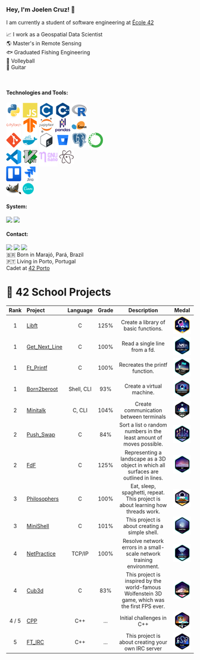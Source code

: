 ### Hey, I'm Joelen Cruz! 👋   

I am currently a student of software engineering at [École 42](https://www.42porto.com/)

📈 I work as a Geospatial Data Scientist  
🌎 Master's in Remote Sensing   
🐟 Graduated Fishing Engineering   
🏐 Volleyball  
🎸 Guitar  

 
<div  align="left"> 
  <div style="display: inline_block"><br>
     <h4>Technologies and Tools:</h4>
     <img align="center" alt="Python" height="40" width="40" src="https://github.com/devicons/devicon/blob/master/icons/python/python-original.svg">
     <img align="center" alt="JavaScript" height="40" width="40" src="https://raw.githubusercontent.com/devicons/devicon/master/icons/javascript/javascript-plain.svg">
     <img align="center" alt="c" height="40" width="40" src="https://raw.githubusercontent.com/devicons/devicon/master/icons/c/c-plain.svg">
     <img align="center" alt="cplusplus" height="40" width="40" src="https://raw.githubusercontent.com/devicons/devicon/master/icons/cplusplus/cplusplus-plain.svg">  
     <img align="center" alt="r" height="40" width="40" src="https://github.com/devicons/devicon/blob/master/icons/r/r-original.svg"> 
     <br>
    <img align="center" alt="pytorch" height="40" width="40" src="https://github.com/devicons/devicon/blob/master/icons/pytorch/pytorch-plain-wordmark.svg">
    <img align="center" alt="tensorflow" height="40" width="40" src="https://github.com/devicons/devicon/blob/master/icons/tensorflow/tensorflow-original.svg"> 
    <img align="center" alt="jupyter" height="40" width="40" src="https://github.com/devicons/devicon/blob/master/icons/jupyter/jupyter-original-wordmark.svg">
    <img align="center" alt="pandas" height="40" width="40" src="https://github.com/devicons/devicon/blob/master/icons/pandas/pandas-original-wordmark.svg"> 
    <img align="center" alt="scikitlearn" height="40" width="40" src="https://github.com/devicons/devicon/blob/master/icons/scikitlearn/scikitlearn-original.svg"> 
     <br>
     <img align="center" alt="git" height="40" width="40" src="https://raw.githubusercontent.com/devicons/devicon/master/icons/git/git-plain.svg">
     <img align="center" alt="docker" height="40" width="40" src="https://raw.githubusercontent.com/devicons/devicon/master/icons/docker/docker-plain.svg">
     <img align="center" alt="bash" height="40" width="40" src="https://github.com/devicons/devicon/blob/master/icons/bash/bash-plain.svg">
     <img align="center" alt="bitbucket" height="40" width="40" src="https://github.com/devicons/devicon/blob/master/icons/bitbucket/bitbucket-original.svg">
    <img align="center" alt="postgresql" height="40" width="40" src="https://github.com/devicons/devicon/blob/master/icons/postgresql/postgresql-plain.svg">
    <img align="center" alt="anaconda" height="40" width="40" src="https://github.com/devicons/devicon/blob/master/icons/anaconda/anaconda-original.svg"> 
    <br>
    <img align="center" alt="vscode" height="40" width="40" src="https://github.com/devicons/devicon/blob/master/icons/vscode/vscode-original.svg">
    <img align="center" alt="vim" height="40" width="40" src="https://github.com/devicons/devicon/blob/master/icons/vim/vim-original.svg">
    <img align="center" alt="nano" height="50" width="50" src="https://github.com/devicons/devicon/blob/master/icons/nano/nano-plain-wordmark.svg">
    <img align="center" alt="atom" height="40" width="40" src="https://github.com/devicons/devicon/blob/master/icons/atom/atom-original.svg">
    <br>
    <img align="center" alt="trello" height="40" width="40" src="https://github.com/devicons/devicon/blob/master/icons/trello/trello-original.svg">
    <img align="center" alt="jira" height="40" width="40" src="https://github.com/devicons/devicon/blob/master/icons/jira/jira-original-wordmark.svg"> 
    <br>
    <img align="center" alt="gimp" height="40" width="40" src="https://github.com/devicons/devicon/blob/master/icons/gimp/gimp-original.svg">
    <img align="center" alt="canva" height="30" width="30" src="https://github.com/devicons/devicon/blob/master/icons/canva/canva-original.svg">

    

</div>
 
                
<div>
     <h4>System:</h4>
     <img src="https://img.shields.io/badge/Windows-0078D6?style=for-the-badge&logo=windows&logoColor=white">
     <img src="https://img.shields.io/badge/Linux-0078D6?style=for-the-badge&logo=linux&logoColor=white">    
</div>
            
<div>
  <h4>Contact:</h4>
  <a style="border-radhttps://github.com/JoelenCruz/push_swapius:10%" href="https://www.instagram.com/joelen_cruz/" target="_blank"><img src="https://img.shields.io/badge/-Instagram-%23E4405F?style=for-the-badge&logo=instagram&logoColor=white" target="_blank"></a>
  <a href="https://www.linkedin.com/in/joelen-cruz-da-silva-5b2a43113//" target="_blank"><img src="https://img.shields.io/badge/-LinkedIn-%230077B5?style=for-the-badge&logo=linkedin&logoColor=white" target="_blank"></a> 
  <a style="widht: 20px" href="mailto:joelencruz@gmail.com" ><img src="https://img.shields.io/badge/Google_gmail-0078D4?style=for-the-badge&logo=google-gmail&logoColor=white"></a>
</div>
      
            
<div>
🇧🇷 Born in Marajó, Pará, Brazil <br>
🇵🇹 Living in Porto, Portugal <br>
Cadet at <a href='https://www.42porto.com/'>42 Porto</a>
</div>
  
<summary><h1>🚀 42 School Projects</h1></summary>

| Rank | Project | Language | Grade | Description | Medal |
| :---: | :--- | :---: | :---: | :---: | :---: |
| 1 | [Libft](https://github.com/JoelenCruz/libft_42) | C | 125% | Create a library of basic functions. | [![Libft](https://github.com/humbertoarndt/humbertoarndt/blob/main/42_badges/libftm.png)](https://github.com/JoelenCruz/libft_42) |
| 1 | [Get_Next_Line](https://github.com/JoelenCruz/get_next_line_42) | C | 100% | Read a single line from a fd. | [![GNL](https://github.com/humbertoarndt/humbertoarndt/blob/main/42_badges/get_next_linee.png)](https://github.com/JoelenCruz/get_next_line_42)|
| 1 | [Ft_Printf](https://github.com/JoelenCruz/printf_42) | C | 100% | Recreates the printf function. | [![ft_printf](https://github.com/humbertoarndt/humbertoarndt/blob/main/42_badges/ft_printfe.png)](https://github.com/JoelenCruz/printf_42) |
| 1 | [Born2beroot]() | Shell, CLI | 93% | Create a virtual machine. | [![Born2beRoot](https://github.com/humbertoarndt/humbertoarndt/blob/main/42_badges/born2beroote.png)]() |
| 2 | [Minitalk](https://github.com/JoelenCruz/minitalk_42) | C, CLI | 104% | Create communication between terminals | [![minitalk](https://github.com/humbertoarndt/humbertoarndt/blob/main/42_badges/minitalkn.png)](https://github.com/JoelenCruz/minitalk_42)|
| 2 | [Push_Swap](https://github.com/JoelenCruz/push_swap) | C | 84% | Sort a list o random numbers in the least amount of moves possible. | [![push_swap](https://github.com/humbertoarndt/humbertoarndt/blob/main/42_badges/push_swape.png)](https://github.com/JoelenCruz/push_swap) |
| 2 | [FdF](https://github.com/JoelenCruz/42_FDF) | C | 125% | Representing a landscape as a 3D object in which all surfaces are outlined in lines. | [![FdF](https://github.com/humbertoarndt/humbertoarndt/blob/main/42_badges/fdfe.png)](https://github.com/JoelenCruz/42_FDF)|
| 3 | [Philosophers](https://github.com/JoelenCruz/Philosophers) | C | 100% | Eat, sleep, spaghetti, repeat. This project is about learning how threads work. | [![Philosophers](https://github.com/humbertoarndt/humbertoarndt/blob/main/42_badges/philosophersn.png)](https://github.com/JoelenCruz/Philosophers) |
| 3 | [MiniShell](https://github.com/JoelenCruz/Minishell) | C | 101% | This project is about creating a simple shell. | [![mishell](https://github.com/humbertoarndt/humbertoarndt/blob/main/42_badges/minishelle.png)](https://github.com/JoelenCruz/Minishell) |
| 4 | [NetPractice](https://github.com/JoelenCruz/netpractice) | TCP/IP | 100% | Resolve network errors in a small-scale network training environment. | [![mishell](https://github.com/humbertoarndt/humbertoarndt/blob/main/42_badges/netpracticee.png)](https://github.com/JoelenCruz/netpractice) |
| 4 | [Cub3d](https://github.com/JoelenCruz/Cub3d_level4_42) | C | 83% | This project is inspired by the world-famous Wolfenstein 3D game, which was the first FPS ever. | [![cub3d](https://github.com/humbertoarndt/humbertoarndt/blob/main/42_badges/cub3de.png)](https://github.com/JoelenCruz/Cub3d_level4_42) |
| 4 / 5 | [CPP](https://github.com/JoelenCruz/CPP__level4_42) | C++ | ... | Initial challenges in C++ | [![cpp](https://github.com/humbertoarndt/humbertoarndt/blob/main/42_badges/cppn.png)](https://github.com/JoelenCruz/CPP__level4_42) |
| 5 | [FT_IRC](https://github.com/tiagohtavares/ft_irc) | C++ | ... | This project is about creating your own IRC server | [![cpp](https://github.com/humbertoarndt/humbertoarndt/blob/main/42_badges/ft_ircn.png)](https://github.com/tiagohtavares/ft_irc) |







 
 
 
